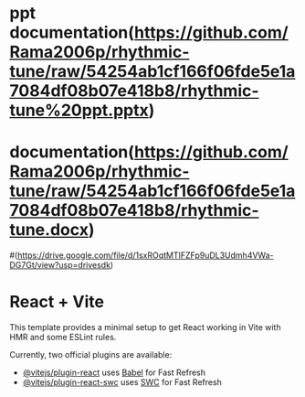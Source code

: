 # ppt documentation(https://github.com/Rama2006p/rhythmic-tune/raw/54254ab1cf166f06fde5e1a7084df08b07e418b8/rhythmic-tune%20ppt.pptx)
# documentation(https://github.com/Rama2006p/rhythmic-tune/raw/54254ab1cf166f06fde5e1a7084df08b07e418b8/rhythmic-tune.docx)
#(https://drive.google.com/file/d/1sxROqtMTIFZFp9uDL3Udmh4VWa-DG7Gt/view?usp=drivesdk)
# React + Vite

This template provides a minimal setup to get React working in Vite with HMR and some ESLint rules.

Currently, two official plugins are available:

- [@vitejs/plugin-react](https://github.com/vitejs/vite-plugin-react/blob/main/packages/plugin-react/README.md) uses [Babel](https://babeljs.io/) for Fast Refresh
- [@vitejs/plugin-react-swc](https://github.com/vitejs/vite-plugin-react-swc) uses [SWC](https://swc.rs/) for Fast Refresh

